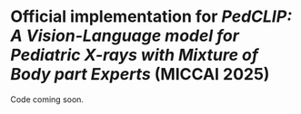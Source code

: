 # Official implementation for *PedCLIP: A Vision-Language model for Pediatric X-rays with Mixture of Body part Experts* (MICCAI 2025)
Code coming soon.
